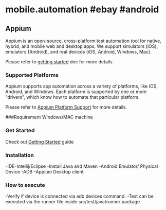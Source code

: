 # mobile.automation #ebay #android
## Appium

Appium is an open-source, cross-platform test automation tool for native,
hybrid, and mobile web and desktop apps. We support simulators (iOS), emulators
(Android), and real devices (iOS, Android, Windows, Mac).

Please refer to  [getting
started](https://appium.io/docs/en/about-appium/getting-started/?lang=en) doc for more details

### Supported Platforms

Appium supports app automation across a variety of platforms, like iOS,
Android, and Windows. Each platform is supported by one or more "drivers",
which know how to automate that particular platform.

Please refer to [Appium Platform Support](/docs/en/about-appium/platform-support.md) for more details.

###Requirement
Windows/MAC machine


### Get Started

Check out [Getting Started](/docs/en/about-appium/getting-started.md) guide

### Installation 
-IDE-Intellij/Eclipse
-Install Java and Maven
-Android Emulator/ Physical Device
-ADB
-Appium Desktop client

### How to execute 
-Verify if device is connected via adb devices command.
-Test can be executed via the runner file inside src/test/java/runner package
